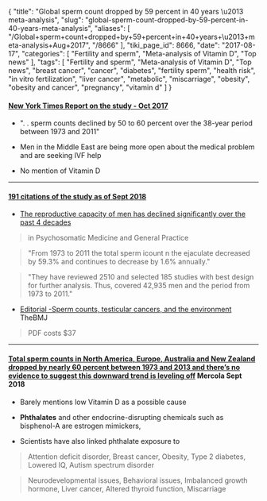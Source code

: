 {
    "title": "Global sperm count dropped by 59 percent in 40 years \u2013 meta-analysis",
    "slug": "global-sperm-count-dropped-by-59-percent-in-40-years-meta-analysis",
    "aliases": [
        "/Global+sperm+count+dropped+by+59+percent+in+40+years+\u2013+meta-analysis+Aug+2017",
        "/8666"
    ],
    "tiki_page_id": 8666,
    "date": "2017-08-17",
    "categories": [
        "Fertility and sperm",
        "Meta-analysis of Vitamin D",
        "Top news"
    ],
    "tags": [
        "Fertility and sperm",
        "Meta-analysis of Vitamin D",
        "Top news",
        "breast cancer",
        "cancer",
        "diabetes",
        "fertility sperm",
        "health risk",
        "in vitro fertilization",
        "liver cancer",
        "metabolic",
        "miscarriage",
        "obesity",
        "obesity and cancer",
        "pregnancy",
        "vitamin d"
    ]
}


#### [New York Times Report on the study - Oct 2017](https://www.nytimes.com/2017/10/21/opinion/sunday/male-infertility-middle-east.html?_r=0)

* ". .  sperm counts declined by 50 to 60 percent over the 38-year period between 1973 and 2011"

* Men in the Middle East are being more open about the medical problem and are seeking IVF help

* No mention of Vitamin D

---

#### [191 citations of the study as of Sept 2018](https://scholar.google.com/scholar?cites=11398390831146839772&as_sdt=2005&sciodt=0,5&hl=en)

* [The reproductive capacity of men has declined significantly over the past 4 decades](https://e-medjournal.com/index.php/psp/article/view/52)

> in Psychosomatic Medicine and General Practice

> "From 1973 to 2011 the total sperm icount n the ejaculate decreased by 59.3% and continues to decrease by 1.6% annually."

> "They have reviewed 2510 and selected 185 studies with best design for further analysis. Thus, covered 42,935 men and the period from 1973 to 2011."

* [Editorial -Sperm counts, testicular cancers, and the environment](http://www.bmj.com/content/359/bmj.j4517) TheBMJ

> PDF costs $37

---

#### [Total sperm counts in North America, Europe, Australia and New Zealand dropped by nearly 60 percent between 1973 and 2013 and there’s no evidence to suggest this downward trend is leveling off](https://articles.mercola.com/sites/articles/archive/2018/09/19/phthalate-affects-fertility.aspx?utm_source=dnl&utm_medium=email&utm_content=art1&utm_campaign=20180919Z1_B_UCM&et_cid=DM239585&et_rid=423519717) Mercola Sept 2018

* Barely mentions low Vitamin D as a possible cause

*  **Phthalates**  and other endocrine-disrupting chemicals such as bisphenol-A are estrogen mimickers, 

* Scientists have also linked phthalate exposure to

> Attention deficit disorder, Breast cancer, Obesity, Type 2 diabetes, Lowered IQ, Autism spectrum disorder

> Neurodevelopmental issues, Behavioral issues, Imbalanced growth hormone, Liver cancer, Altered thyroid function, Miscarriage

<!-- ~tc~ (alias(Global sperm count dropped by half in 40 years – meta-analysis Aug 2017)) ~/tc~ -->